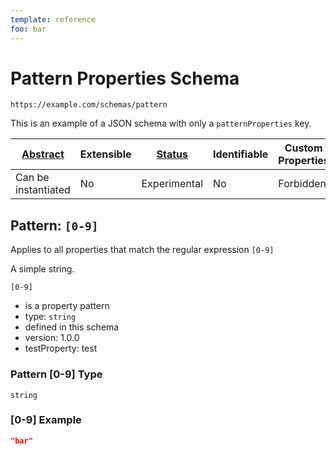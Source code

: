 ```yaml
---
template: reference
foo: bar
---
```


# Pattern Properties Schema

```
https://example.com/schemas/pattern
```

This is an example of a JSON schema with only a `patternProperties` key.

| [Abstract](../abstract.md) | Extensible | [Status](../status.md) | Identifiable | Custom Properties | Additional Properties | Defined In                                 |
| -------------------------- | ---------- | ---------------------- | ------------ | ----------------- | --------------------- | ------------------------------------------ |
| Can be instantiated        | No         | Experimental           | No           | Forbidden         | Permitted             | [pattern.schema.json](pattern.schema.json) |

## Pattern: `[0-9]`

Applies to all properties that match the regular expression `[0-9]`

A simple string.

`[0-9]`

- is a property pattern
- type: `string`
- defined in this schema
- version: 1.0.0
- testProperty: test

### Pattern [0-9] Type

`string`

### [0-9] Example

```json
"bar"
```
